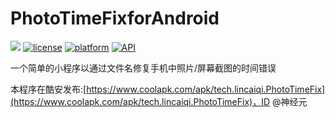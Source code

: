# PhotoTimeFixforAndroid

![](https://api.travis-ci.org/singleNeuron/PhotoTimeFixforAndroid.svg?branch=master)
[![license](https://img.shields.io/badge/license-MIT-blue.svg)](https://github.com/hefuyicoder/ListenerMusicPlayer#license)
[![platform](https://img.shields.io/badge/platform-Android-yellow.svg)](https://www.android.com)
[![API](https://img.shields.io/badge/API-21%2B-brightgreen.svg?style=flat)](https://android-arsenal.com/api?level=21)

一个简单的小程序以通过文件名修复手机中照片/屏幕截图的时间错误

本程序在酷安发布:[https://www.coolapk.com/apk/tech.lincaiqi.PhotoTimeFix](https://www.coolapk.com/apk/tech.lincaiqi.PhotoTimeFix)，ID @神经元
